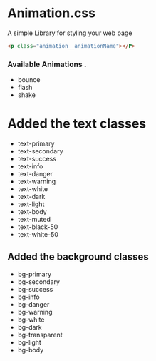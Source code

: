 # Animation.css
A simple Library for styling your web page

```html
<p class="animation__animationName"></P>
```


### Available Animations .

* bounce
* flash 
* shake



# Added the text classes

* text-primary 
* text-secondary
* text-success
* text-info
* text-danger
* text-warning
* text-white
* text-dark
* text-light
* text-body
* text-muted
* text-black-50
* text-white-50

## Added the background classes

* bg-primary 
* bg-secondary
* bg-success
* bg-info
* bg-danger
* bg-warning
* bg-white
* bg-dark
* bg-transparent
* bg-light
* bg-body
